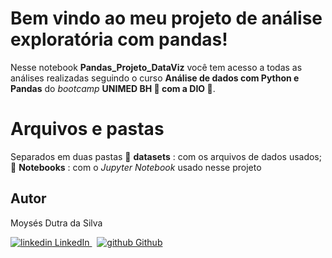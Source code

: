 # Bem vindo ao meu projeto de análise exploratória com pandas!

Nesse notebook **Pandas_Projeto_DataViz** você tem acesso a todas as análises realizadas seguindo o curso **Análise de dados com Python e Pandas** do *bootcamp* **UNIMED BH :green_heart: com a DIO :muscle:**.  

# Arquivos e pastas

Separados em duas pastas
:file_folder: **datasets** : com os arquivos de dados usados;
:file_folder: **Notebooks** : com o *Jupyter Notebook* usado nesse projeto

## Autor

Moysés Dutra da Silva
<p>
  <a href="https://www.linkedin.com/in/moyses-dutra/" rel="nofollow noreferrer">
    <img src="https://i.stack.imgur.com/gVE0j.png" alt="linkedin"> LinkedIn
  </a> &nbsp; 
  <a href="https://github.com/moysesdutra" rel="nofollow noreferrer">
    <img src="https://i.stack.imgur.com/tskMh.png" alt="github"> Github
  </a>
</p>